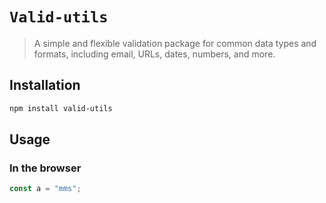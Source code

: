 # `Valid-utils`

> A simple and flexible validation package for common data types and formats, including email, URLs, dates, numbers, and more.

## Installation

```sh
npm install valid-utils
```

## Usage

### In the browser

```js
const a = "mms";
```
